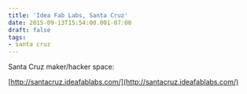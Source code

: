 ```yaml
---
title: 'Idea Fab Labs, Santa Cruz'
date: 2015-09-13T15:54:00.001-07:00
draft: false
tags: 
- santa cruz
---
```


Santa Cruz maker/hacker space:  
  
[http://santacruz.ideafablabs.com/](http://santacruz.ideafablabs.com/)